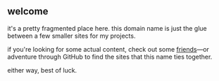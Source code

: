 ## welcome

it's a pretty fragmented place here. this domain name is just the glue between a few smaller sites for my projects.

if you're looking for some actual content, check out some [friends]()—or adventure through GitHub to find the sites that this name ties together.

either way, best of luck.